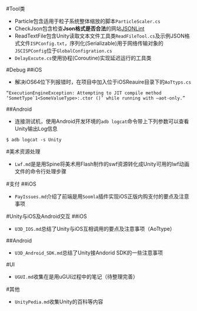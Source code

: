 #Tool类
- Particle包含适用于粒子系统整体缩放的脚本`ParticleScaler.cs`
- CheckJson包含检查**Json格式是否合法**的网站[JSONLint](http://jsonlint.com/)
- ReadTextFile包含Unity读取文本文件工具类`ReadFileTool.cs`及示例JSON格式文件`ISPConfig.txt`，序列化(Serializable)用于网络传输对象的`JSCISPConfig`位于`GlobalConfigration.cs`
- `DelayExcute.cs`使用协程(Coroutine)实现延迟运行的工具类

#Debug
##iOS
- 解决iOS64位下列报错时，在项目中加入位于iOSReauire目录下的`AoTtyps.cs`
```
“ExecutionEngineException: Attempting to JIT compile method ‘SometType`1<SomeValueType>:.ctor ()’ while running with –aot-only.”
```

##Android
- 连接测试机，使用Android开发环境的`adb logcat`命令带上下列参数可以查看Unity输出Log信息

```
$ adb logcat -s Unity
```

#美术资源处理
- `Lwf.md`是是用Spine将美术用Flash制作的swf资源转化成Unity可用的lwf动画文件的命令行处理步骤

#支付
##iOS
- `PayIssues.md`介绍了前端是用`Soomla`插件实现iOS正版内购支付的要点及注意事项

#Unity与iOS及Android交互
##iOS
- `U3D_IOS.md`总结了Unity与iOS互相调用的要点及注意事项（AoTtype）

##Android
- `U3D_Android_SDK.md`总结了Unity接Andorid SDK的一些注意事项


#UI
- `UGUI.md`收集在是用uGUI过程中的笔记（待整理完善）

#其他
- `UnityPedia.md`收集Unity的百科等内容

